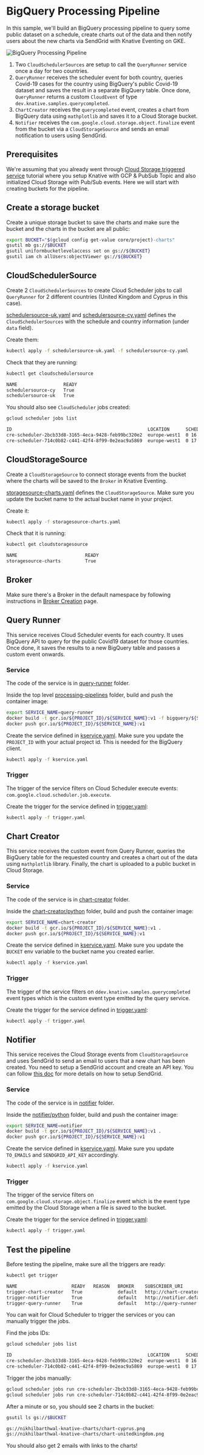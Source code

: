 # BigQuery Processing Pipeline

In this sample, we'll build an BigQuery processing pipeline to query some public
dataset on a schedule, create charts out of the data and then notify users about
the new charts via SendGrid with Knative Eventing on GKE.

![BigQuery Processing Pipeline](./images/bigquery-processing-pipeline.png)

1. Two `CloudSchedulerSources` are setup to call the `QueryRunner` service once
   a day for two countries.
2. `QueryRunner` receives the scheduler event for both country, queries Covid-19
   cases for the country using BigQuery's public Covid-19 dataset and saves the
   result in a separate BigQuery table. Once done, `QueryRunner` returns a custom
   `CloudEvent` of type `dev.knative.samples.querycompleted`.
3. `ChartCreator` receives the `querycompleted` event, creates a chart from
   BigQuery data using `mathplotlib` and saves it to a Cloud Storage bucket.
4. `Notifier` receives the `com.google.cloud.storage.object.finalize` event from
   the bucket via a `CloudStorageSource` and sends an email notification to
   users using SendGrid.

## Prerequisites

We're assuming that you already went through [Cloud Storage triggered
service](./storageeventing.md) tutorial where you setup Knative with GCP &
PubSub Topic and also initialized Cloud Storage with Pub/Sub events. Here we
will start with creating buckets for the pipeline.

## Create a storage bucket

Create a unique storage bucket to save the charts and make sure the bucket and
the charts in the bucket are all public:

```bash
export BUCKET="$(gcloud config get-value core/project)-charts"
gsutil mb gs://$BUCKET
gsutil uniformbucketlevelaccess set on gs://${BUCKET}
gsutil iam ch allUsers:objectViewer gs://${BUCKET}
```

## CloudSchedulerSource

Create 2 `CloudSchedulerSources` to create Cloud Scheduler jobs to call
`QueryRunner` for 2 different countries (United Kingdom and Cyprus in this
case).

[schedulersource-uk.yaml](https://github.com/GoogleCloudPlatform/eventarc-samples/tree/main/processing-pipelines/bigquery/schedulersource-uk.yaml)
and
[schedulersource-cy.yaml](https://github.com/GoogleCloudPlatform/eventarc-samples/tree/main/processing-pipelines/bigquery/schedulersource-cy.yaml)
defines the `CloudSchedulerSources` with the schedule and country information
(under `data` field).

Create them:

```bash
kubectl apply -f schedulersource-uk.yaml -f schedulersource-cy.yaml
```

Check that they are running:

```bash
kubectl get cloudschedulersource

NAME                 READY
schedulersource-cy   True
schedulersource-uk   True
```

You should also see `CloudScheduler` jobs created:

```bash
gcloud scheduler jobs list

ID                                                  LOCATION      SCHEDULE (TZ)          TARGET_TYPE  STATE
cre-scheduler-2bcb33d8-3165-4eca-9428-feb99bc320e2  europe-west1  0 16 * * * (UTC)       Pub/Sub      ENABLED
cre-scheduler-714c0b82-c441-42f4-8f99-0e2eac9a5869  europe-west1  0 17 * * * (UTC)       Pub/Sub      ENABLED
```

## CloudStorageSource

Create a `CloudStorageSource` to connect storage events from the bucket where
the charts will be saved to the `Broker` in Knative Eventing.

[storagesource-charts.yaml](https://github.com/GoogleCloudPlatform/eventarc-samples/tree/main/processing-pipelines/bigquery/storagesource-charts.yaml)
defines the `CloudStorageSource`. Make sure you update the bucket name to the
actual bucket name in your project.

Create it:

```bash
kubectl apply -f storagesource-charts.yaml
```

Check that it is running:

```bash
kubectl get cloudstoragesource

NAME                         READY
storagesource-charts         True
```

## Broker

Make sure there's a Broker in the default namespace by following instructions in
[Broker Creation](brokercreation.md) page.

## Query Runner

This service receives Cloud Scheduler events for each country. It uses BigQuery API
to query for the public Covid19 dataset for those countries. Once done, it saves
the results to a new BigQuery table and passes a custom event onwards.

### Service

The code of the service is in [query-runner](https://github.com/GoogleCloudPlatform/eventarc-samples/tree/main/processing-pipelines/bigquery/query-runner)
folder.

Inside the top level [processing-pipelines](https://github.com/GoogleCloudPlatform/eventarc-samples/tree/main/processing-pipelines) folder, build
and push the container image:

```bash
export SERVICE_NAME=query-runner
docker build -t gcr.io/${PROJECT_ID}/${SERVICE_NAME}:v1 -f bigquery/${SERVICE_NAME}/csharp/Dockerfile .
docker push gcr.io/${PROJECT_ID}/${SERVICE_NAME}:v1
```

Create the service defined in
[kservice.yaml](https://github.com/GoogleCloudPlatform/eventarc-samples/tree/main/processing-pipelines/bigquery/query-runner/kservice.yaml).
Make sure you update the `PROJECT_ID` with your actual project id. This is
needed for the BigQuery client.

```bash
kubectl apply -f kservice.yaml
```

### Trigger

The trigger of the service filters on Cloud Scheduler execute events:
`com.google.cloud.scheduler.job.execute`.

Create the trigger for the service defined in
[trigger.yaml](https://github.com/GoogleCloudPlatform/eventarc-samples/tree/main/processing-pipelines/bigquery/query-runner/trigger.yaml):

```bash
kubectl apply -f trigger.yaml
```

## Chart Creator

This service receives the custom event from Query Runner, queries the BigQuery
table for the requested country and creates a chart out of the data using
`mathplotlib` library. Finally, the chart is uploaded to a public bucket in
Cloud Storage.

### Service

The code of the service is in [chart-creator](https://github.com/GoogleCloudPlatform/eventarc-samples/tree/main/processing-pipelines/bigquery/chart-creator)
folder.

Inside the [chart-creator/python](https://github.com/GoogleCloudPlatform/eventarc-samples/tree/main/processing-pipelines/bigquery/chart-creator/python) folder, build
and push the container image:

```bash
export SERVICE_NAME=chart-creator
docker build -t gcr.io/${PROJECT_ID}/${SERVICE_NAME}:v1 .
docker push gcr.io/${PROJECT_ID}/${SERVICE_NAME}:v1
```

Create the service defined in
[kservice.yaml](https://github.com/GoogleCloudPlatform/eventarc-samples/tree/main/processing-pipelines/bigquery/chart-creator/kservice.yaml).
Make sure you update the `BUCKET` env variable to the bucket name you created
earlier.

```bash
kubectl apply -f kservice.yaml
```

### Trigger

The trigger of the service filters on `ddev.knative.samples.querycompleted` event
types which is the custom event type emitted by the query service.

Create the trigger for the service defined in
[trigger.yaml](https://github.com/GoogleCloudPlatform/eventarc-samples/tree/main/processing-pipelines/bigquery/chart-creator/trigger.yaml):

```bash
kubectl apply -f trigger.yaml
```

## Notifier

This service receives the Cloud Storage events from `CloudStorageSource` and
uses SendGrid to send an email to users that a new chart has been created. You
need to setup a SendGrid account and create an API key. You can follow [this
doc](https://cloud.google.com/functions/docs/tutorials/sendgrid#preparing_the_application)
for more details on how to setup SendGrid.

### Service

The code of the service is in [notifier](https://github.com/GoogleCloudPlatform/eventarc-samples/tree/main/processing-pipelines/bigquery/notifier)
folder.

Inside the [notifier/python](https://github.com/GoogleCloudPlatform/eventarc-samples/tree/main/processing-pipelines/bigquery/notifier/python) folder, build
and push the container image:

```bash
export SERVICE_NAME=notifier
docker build -t gcr.io/${PROJECT_ID}/${SERVICE_NAME}:v1 .
docker push gcr.io/${PROJECT_ID}/${SERVICE_NAME}:v1
```

Create the service defined in
[kservice.yaml](https://github.com/GoogleCloudPlatform/eventarc-samples/tree/main/processing-pipelines/bigquery/notifier/kservice.yaml).
Make sure you update `TO_EMAILS` and `SENDGRID_API_KEY` accordingly.

```bash
kubectl apply -f kservice.yaml
```

### Trigger

The trigger of the service filters on `com.google.cloud.storage.object.finalize` event
which is the event type emitted by the Cloud Storage when a file is saved to the
bucket.

Create the trigger for the service defined in
[trigger.yaml](https://github.com/GoogleCloudPlatform/eventarc-samples/tree/main/processing-pipelines/bigquery/notifier/trigger.yaml):

```bash
kubectl apply -f trigger.yaml
```

## Test the pipeline

Before testing the pipeline, make sure all the triggers are ready:

```bash
kubectl get trigger

NAME                    READY   REASON   BROKER    SUBSCRIBER_URI
trigger-chart-creator   True             default   http://chart-creator.default.svc.cluster.local
trigger-notifier        True             default   http://notifier.default.svc.cluster.local
trigger-query-runner    True             default   http://query-runner.default.svc.cluster.local
```

You can wait for Cloud Scheduler to trigger the services or you can manually
trigger the jobs.

Find the jobs IDs:

```bash
gcloud scheduler jobs list

ID                                                  LOCATION      SCHEDULE (TZ)          TARGET_TYPE  STATE
cre-scheduler-2bcb33d8-3165-4eca-9428-feb99bc320e2  europe-west1  0 16 * * * (UTC)       Pub/Sub      ENABLED
cre-scheduler-714c0b82-c441-42f4-8f99-0e2eac9a5869  europe-west1  0 17 * * * (UTC)       Pub/Sub      ENABLED
```

Trigger the jobs manually:

```bash
gcloud scheduler jobs run cre-scheduler-2bcb33d8-3165-4eca-9428-feb99bc320e2
gcloud scheduler jobs run cre-scheduler-714c0b82-c441-42f4-8f99-0e2eac9a5869
```

After a minute or so, you should see 2 charts in the bucket:

```bash
gsutil ls gs://$BUCKET

gs://nikhilbarthwal-knative-charts/chart-cyprus.png
gs://nikhilbarthwal-knative-charts/chart-unitedkingdom.png
```

You should also get 2 emails with links to the charts!
